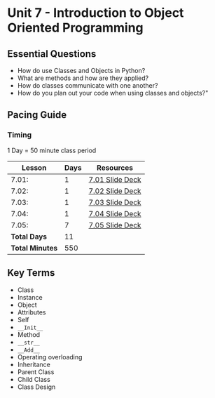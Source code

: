 # Unit 7 - Introduction to Object Oriented Programming

## Essential Questions

* How do use Classes and Objects in Python?
* What are methods and how are they applied?
* How do classes communicate with one another?
* How do you plan out your code when using classes and objects?"

## Pacing Guide

### Timing

1 Day = 50 minute class period

| Lesson | Days | Resources|
| ------ | -------------- | ---------|
| 7.01: | 1 | [7.01 Slide Deck][] |
| 7.02: | 1 | [7.02 Slide Deck][] |
| 7.03: | 1 | [7.03 Slide Deck][] |
| 7.04: | 1 | [7.04 Slide Deck][] |
| 7.05: | 7 | [7.05 Slide Deck][] |
| **Total Days** | 11 | |
| **Total Minutes** | 550 | |

## Key Terms

* Class
* Instance
* Object
* Attributes
* Self
* `__Init__`
* Method
* `__str__`
* `__Add__`
* Operating overloading
* Inheritance
* Parent Class
* Child Class
* Class Design

[7.01 Slide Deck]: https://github.com/Areson/2nd-semester-introduction-to-computer-science/raw/master/units/7_unit/slidedecks/Intro%20Python%207.01%20TEALS.pptx
[7.02 Slide Deck]: https://github.com/Areson/2nd-semester-introduction-to-computer-science/raw/master/units/7_unit/slidedecks/Intro%20Python%207.02%20TEALS.pptx
[7.03 Slide Deck]: https://github.com/Areson/2nd-semester-introduction-to-computer-science/raw/master/units/7_unit/slidedecks/Intro%20Python%207.03%20TEALS.pptx
[7.04 Slide Deck]: https://github.com/Areson/2nd-semester-introduction-to-computer-science/raw/master/units/7_unit/slidedecks/Intro%20Python%207.04%20TEALS.pptx
[7.05 Slide Deck]: https://github.com/Areson/2nd-semester-introduction-to-computer-science/raw/master/units/7_unit/slidedecks/Intro%20Python%207.05%20TEALS.pptx
